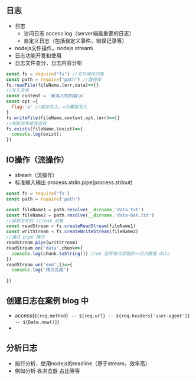 ## 日志
- 日志
  - 访问日志 access log（server端最重要的日志）
  - 自定义日志（包括自定义事件，错误记录等）
- nodejs文件操作，nodejs stream\
- 日志功能开发和使用
- 日志文件查分，日志内容分析

```js
const fs = require("fs") //文件操作的库
const path = require("path") //路径库
fs.readFile(fileName,(err,data)=>{}
//写入文件
const content = '新写入的内容\n'
const opt ={
  flag:'a' //追加写入，w为覆盖写入
}
fs.writeFile(fileName,content,opt,(err)=>{}
//判断文件是否存在
fs.exists(fileName,(exist)=>{
  console.log(exist);
})
```
## IO操作（流操作）
- stream（流操作）
- 标准输入输出 process.stdin.pipe(process.stdout)
```js
const fs = require('fs')
const path = require('path')

const fileName1 = path.resolve(__dirname,'data.txt')
const fileName2 = path.resolve(__dirname,'data-bak.txt')
//读取文件的 stream 对象
const readStream = fs.createReadStream(fileName1)
const writStream = fs.createWriteStream(fileName2)
//通过 pipe 拷贝
readStream.pipe(writStream)
readStream.on('data',chunk=>{
  console.log(chunk.toString()) //on 监听每次读取的一点点数据 data
})
readStream.on('end',()=>{
  console.log('拷贝完成')
  
})
```
## 创建日志在案例 blog 中
- access(`${req.method} -- ${req.url} -- ${req.headers['user-agent']} -- ${Date.now()}`)
- 
## 分析日志
- 按行分析，使用nodejs的readline（基于stream，效率高）
- 例如分析 各浏览器 占比等等
